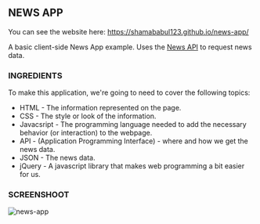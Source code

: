 NEWS APP
--------

You can see the website here:  https://shamababul123.github.io/news-app/

A basic client-side News App example.
Uses the [News API](https://newsapi.org/) to request news data.

### INGREDIENTS
To make this application, we're going to need to cover the following topics:
 * HTML - The information represented on the page.
 * CSS - The style or look of the information.
 * Javacsript - The programming language needed to add the necessary behavior (or interaction) to the webpage.
 * API - (Application Programming Interface) - where and how we get the news data.
 * JSON - The news data.
 * jQuery - A javascript library that makes web programming a bit easier for us.
 
 ### SCREENSHOOT
 ![news-app](https://user-images.githubusercontent.com/38943439/46164068-65053580-c2a6-11e8-9a82-ae47a49718f6.png)
